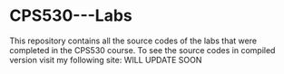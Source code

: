 # CPS530---Labs
This repository contains all the source codes of the labs that were completed in the CPS530 course.
To see the source codes in compiled version visit my following site: WILL UPDATE SOON

